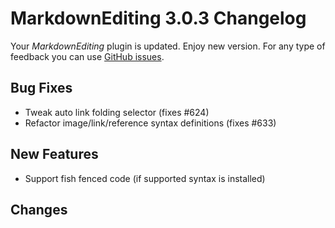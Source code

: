 # MarkdownEditing 3.0.3 Changelog

Your _MarkdownEditing_ plugin is updated. Enjoy new version. For any type of
feedback you can use [GitHub issues][issues].

## Bug Fixes

* Tweak auto link folding selector (fixes #624)
* Refactor image/link/reference syntax definitions (fixes #633)

## New Features

* Support fish fenced code (if supported syntax is installed)

## Changes

[issues]: https://github.com/SublimeText-Markdown/MarkdownEditing/issues
